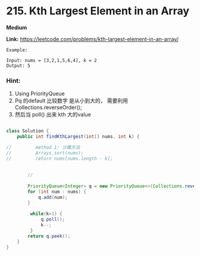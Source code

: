 # 215. Kth Largest Element in an Array

**Medium**

**Link:** https://leetcode.com/problems/kth-largest-element-in-an-array/



```
Example:

Input: nums = [3,2,1,5,6,4], k = 2
Output: 5

```

### Hint:

1. Using PriorityQueue
2. Pq 的default 比较数字 是从小到大的， 需要利用 Collections.reverseOrder();
3. 然后当 poll() 出来 kth 大的value 

```java

class Solution {
    public int findKthLargest(int[] nums, int k) {

//         method 1: 沙雕方法
//         Arrays.sort(nums);
//         return nums[nums.length - k];
        
        
        //
        
        PriorityQueue<Integer> q = new PriorityQueue<>(Collections.reverseOrder());
        for (int num : nums) {
            q.add(num);
        }
        
         while(k>1) {
             q.poll();
             k--;
         }
        return q.peek();
    }
}
```